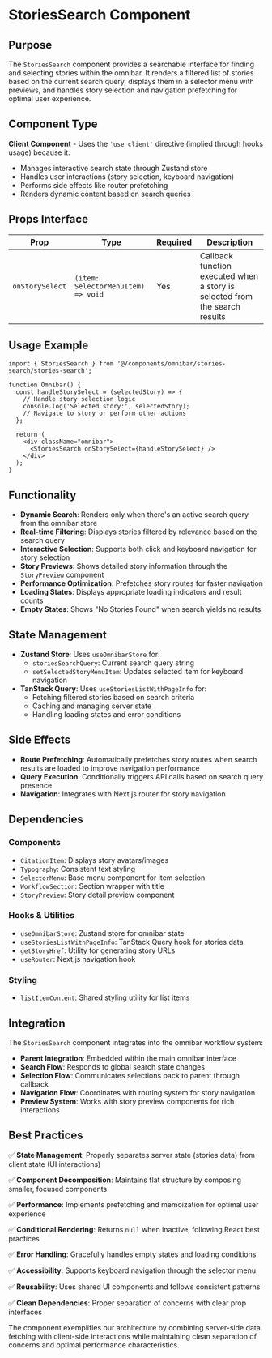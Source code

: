 # StoriesSearch Component

## Purpose

The `StoriesSearch` component provides a searchable interface for finding and selecting stories within the omnibar. It renders a filtered list of stories based on the current search query, displays them in a selector menu with previews, and handles story selection and navigation prefetching for optimal user experience.

## Component Type

**Client Component** - Uses the `'use client'` directive (implied through hooks usage) because it:
- Manages interactive search state through Zustand store
- Handles user interactions (story selection, keyboard navigation)
- Performs side effects like router prefetching
- Renders dynamic content based on search queries

## Props Interface

| Prop | Type | Required | Description |
|------|------|----------|-------------|
| `onStorySelect` | `(item: SelectorMenuItem) => void` | Yes | Callback function executed when a story is selected from the search results |

## Usage Example

```tsx
import { StoriesSearch } from '@/components/omnibar/stories-search/stories-search';

function Omnibar() {
  const handleStorySelect = (selectedStory) => {
    // Handle story selection logic
    console.log('Selected story:', selectedStory);
    // Navigate to story or perform other actions
  };

  return (
    <div className="omnibar">
      <StoriesSearch onStorySelect={handleStorySelect} />
    </div>
  );
}
```

## Functionality

- **Dynamic Search**: Renders only when there's an active search query from the omnibar store
- **Real-time Filtering**: Displays stories filtered by relevance based on the search query
- **Interactive Selection**: Supports both click and keyboard navigation for story selection
- **Story Previews**: Shows detailed story information through the `StoryPreview` component
- **Performance Optimization**: Prefetches story routes for faster navigation
- **Loading States**: Displays appropriate loading indicators and result counts
- **Empty States**: Shows "No Stories Found" when search yields no results

## State Management

- **Zustand Store**: Uses `useOmnibarStore` for:
  - `storiesSearchQuery`: Current search query string
  - `setSelectedStoryMenuItem`: Updates selected item for keyboard navigation
- **TanStack Query**: Uses `useStoriesListWithPageInfo` for:
  - Fetching filtered stories based on search criteria
  - Caching and managing server state
  - Handling loading states and error conditions

## Side Effects

- **Route Prefetching**: Automatically prefetches story routes when search results are loaded to improve navigation performance
- **Query Execution**: Conditionally triggers API calls based on search query presence
- **Navigation**: Integrates with Next.js router for story navigation

## Dependencies

### Components
- `CitationItem`: Displays story avatars/images
- `Typography`: Consistent text styling
- `SelectorMenu`: Base menu component for item selection
- `WorkflowSection`: Section wrapper with title
- `StoryPreview`: Story detail preview component

### Hooks & Utilities
- `useOmnibarStore`: Zustand store for omnibar state
- `useStoriesListWithPageInfo`: TanStack Query hook for stories data
- `getStoryHref`: Utility for generating story URLs
- `useRouter`: Next.js navigation hook

### Styling
- `listItemContent`: Shared styling utility for list items

## Integration

The `StoriesSearch` component integrates into the omnibar workflow system:

- **Parent Integration**: Embedded within the main omnibar interface
- **Search Flow**: Responds to global search state changes
- **Selection Flow**: Communicates selections back to parent through callback
- **Navigation Flow**: Coordinates with routing system for story navigation
- **Preview System**: Works with story preview components for rich interactions

## Best Practices

✅ **State Management**: Properly separates server state (stories data) from client state (UI interactions)

✅ **Component Decomposition**: Maintains flat structure by composing smaller, focused components

✅ **Performance**: Implements prefetching and memoization for optimal user experience

✅ **Conditional Rendering**: Returns `null` when inactive, following React best practices

✅ **Error Handling**: Gracefully handles empty states and loading conditions

✅ **Accessibility**: Supports keyboard navigation through the selector menu

✅ **Reusability**: Uses shared UI components and follows consistent patterns

✅ **Clean Dependencies**: Proper separation of concerns with clear prop interfaces

The component exemplifies our architecture by combining server-side data fetching with client-side interactions while maintaining clean separation of concerns and optimal performance characteristics.